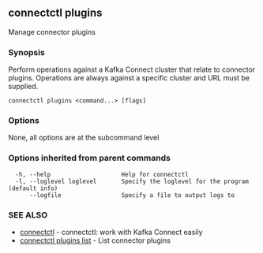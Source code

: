 ## connectctl plugins

Manage connector plugins

### Synopsis


Perform operations against a Kafka Connect cluster that relate to connector plugins.
Operations are always against a specific cluster and URL must be supplied.


```
connectctl plugins <command...> [flags]
```

### Options

None, all options are at the subcommand level

### Options inherited from parent commands

```
  -h, --help                    Help for connectctl
  -l, --loglevel loglevel       Specify the loglevel for the program (default info)
      --logfile                 Specify a file to output logs to
```

### SEE ALSO

* [connectctl](connectctl.md)	 - connectctl: work with Kafka Connect easily
* [connectctl plugins list](connectctl_plugins_list.md)     - List connector plugins
